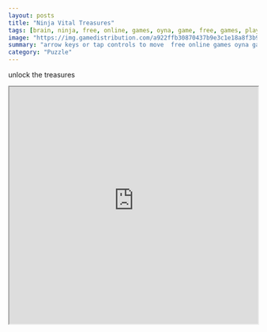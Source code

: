```yaml
---
layout: posts
title: "Ninja Vital Treasures"
tags: [brain, ninja, free, online, games, oyna, game, free, games, play, play, games]
image: "https://img.gamedistribution.com/a922ffb30870437b9e3c1e18a8f3b9d2.jpg"
summary: "arrow keys or tap controls to move  free online games oyna game free games play play games"
category: "Puzzle"
---
```


unlock the treasures

<iframe width="100%" height="480px;" src="https://html5.gamedistribution.com/a922ffb30870437b9e3c1e18a8f3b9d2/"></iframe>